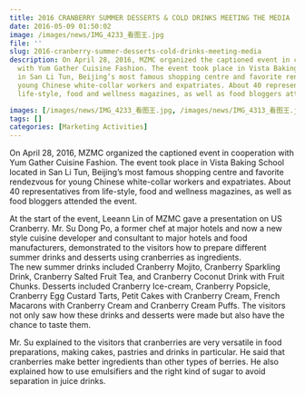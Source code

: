 ```yaml
---
title: 2016 CRANBERRY SUMMER DESSERTS & COLD DRINKS MEETING THE MEDIA
date: 2016-05-09 01:50:02
image: /images/news/IMG_4233_看图王.jpg
file: ''
slug: 2016-cranberry-summer-desserts-cold-drinks-meeting-media
description: On April 28, 2016, MZMC organized the captioned event in cooperation
  with Yum Gather Cuisine Fashion. The event took place in Vista Baking School located
  in San Li Tun, Beijing’s most famous shopping centre and favorite rendezvous for
  young Chinese white-collar workers and expatriates. About 40 representatives from
  life-style, food and wellness magazines, as well as food bloggers attended the event.

images: [/images/news/IMG_4233_看图王.jpg, /images/news/IMG_4313_看图王.jpg]
tags: []
categories: [Marketing Activities]
---
```

<p>On April 28, 2016, MZMC organized the captioned event in cooperation with Yum Gather Cuisine Fashion. The event took place in Vista Baking School located in San Li Tun, Beijing’s most famous shopping centre and favorite rendezvous for young Chinese white-collar workers and expatriates. About 40 representatives from life-style, food and wellness magazines, as well as food bloggers attended the event.</p>
<p>At the start of the event, Leeann Lin of MZMC gave a presentation on US Cranberry. Mr. Su Dong Po, a former chef at major hotels and now a new style cuisine developer and consultant to major hotels and food manufacturers, demonstrated to the visitors how to prepare different summer drinks and desserts using cranberries as ingredients.<br />
The new summer drinks included Cranberry Mojito, Cranberry Sparkling Drink, Cranberry Salted Fruit Tea, and Cranberry Coconut Drink with Fruit Chunks. Desserts included Cranberry Ice-cream, Cranberry Popsicle, Cranberry Egg Custard Tarts, Petit Cakes with Cranberry Cream, French Macarons with Cranberry Cream and Cranberry Cream Puffs. The visitors not only saw how these drinks and desserts were made but also have the chance to taste them. </p>
<p>Mr. Su explained to the visitors that cranberries are very versatile in food preparations, making cakes, pastries and drinks in particular. He said that cranberries make better ingredients than other types of berries. He also explained how to use emulsifiers and the right kind of sugar to avoid separation in juice drinks.</p>

